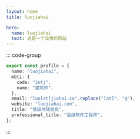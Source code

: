 ```yaml
---
layout: home
title: luojiahai

hero:
  name: luojiahai
  text: 这是一个没用的网站
---
```


::: code-group

```ts [profile.ts] :line-numbers
export const profile = {
  name: "luojiahai",
  mbti: {
    code: "intj",
    name: "建筑师",
  },
  email: "luo[at]jiahai.co".replace("[at]", "@"),
  website: "luojiahai.com",
  title: "低级地球居民",
  professional_title: "高级软件工程师",
};
```

:::
